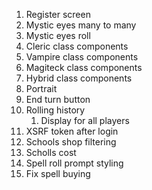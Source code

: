 1. Register screen
2. Mystic eyes many to many
3. Mystic eyes roll
4. Cleric class components
5. Vampire class components
6.  Magiteck class components
7.  Hybrid class components
8.  Portrait
9.  End turn button
10. Rolling history
    1.  Display for all players
11. XSRF token after login
12. Schools shop filtering
13. Scholls cost
14. Spell roll prompt styling
15. Fix spell buying
